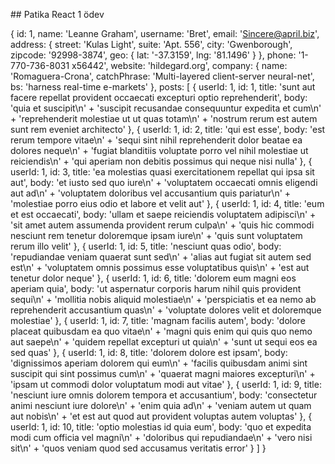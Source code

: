 ## Patika React 1 ödev 

{
  id: 1,
  name: 'Leanne Graham',
  username: 'Bret',
  email: 'Sincere@april.biz',
  address: {
    street: 'Kulas Light',
    suite: 'Apt. 556',
    city: 'Gwenborough',
    zipcode: '92998-3874',
    geo: { lat: '-37.3159', lng: '81.1496' }
  },
  phone: '1-770-736-8031 x56442',
  website: 'hildegard.org',
  company: {
    name: 'Romaguera-Crona',
    catchPhrase: 'Multi-layered client-server neural-net',
    bs: 'harness real-time e-markets'
  },
  posts: [
    {
      userId: 1,
      id: 1,
      title: 'sunt aut facere repellat provident occaecati excepturi optio reprehenderit',
      body: 'quia et suscipit\n' +
        'suscipit recusandae consequuntur expedita et cum\n' +
        'reprehenderit molestiae ut ut quas totam\n' +
        'nostrum rerum est autem sunt rem eveniet architecto'
    },
    {
      userId: 1,
      id: 2,
      title: 'qui est esse',
      body: 'est rerum tempore vitae\n' +
        'sequi sint nihil reprehenderit dolor beatae ea dolores neque\n' +
        'fugiat blanditiis voluptate porro vel nihil molestiae ut reiciendis\n' +
        'qui aperiam non debitis possimus qui neque nisi nulla'
    },
    {
      userId: 1,
      id: 3,
      title: 'ea molestias quasi exercitationem repellat qui ipsa sit aut',
      body: 'et iusto sed quo iure\n' +
        'voluptatem occaecati omnis eligendi aut ad\n' +
        'voluptatem doloribus vel accusantium quis pariatur\n' +
        'molestiae porro eius odio et labore et velit aut'
    },
    {
      userId: 1,
      id: 4,
      title: 'eum et est occaecati',
      body: 'ullam et saepe reiciendis voluptatem adipisci\n' +
        'sit amet autem assumenda provident rerum culpa\n' +
        'quis hic commodi nesciunt rem tenetur doloremque ipsam iure\n' +
        'quis sunt voluptatem rerum illo velit'
    },
    {
      userId: 1,
      id: 5,
      title: 'nesciunt quas odio',
      body: 'repudiandae veniam quaerat sunt sed\n' +
        'alias aut fugiat sit autem sed est\n' +
        'voluptatem omnis possimus esse voluptatibus quis\n' +
        'est aut tenetur dolor neque'
    },
    {
      userId: 1,
      id: 6,
      title: 'dolorem eum magni eos aperiam quia',
      body: 'ut aspernatur corporis harum nihil quis provident sequi\n' +
        'mollitia nobis aliquid molestiae\n' +
        'perspiciatis et ea nemo ab reprehenderit accusantium quas\n' +
        'voluptate dolores velit et doloremque molestiae'
    },
    {
      userId: 1,
      id: 7,
      title: 'magnam facilis autem',
      body: 'dolore placeat quibusdam ea quo vitae\n' +
        'magni quis enim qui quis quo nemo aut saepe\n' +
        'quidem repellat excepturi ut quia\n' +
        'sunt ut sequi eos ea sed quas'
    },
    {
      userId: 1,
      id: 8,
      title: 'dolorem dolore est ipsam',
      body: 'dignissimos aperiam dolorem qui eum\n' +
        'facilis quibusdam animi sint suscipit qui sint possimus cum\n' +
        'quaerat magni maiores excepturi\n' +
        'ipsam ut commodi dolor voluptatum modi aut vitae'
    },
    {
      userId: 1,
      id: 9,
      title: 'nesciunt iure omnis dolorem tempora et accusantium',
      body: 'consectetur animi nesciunt iure dolore\n' +
        'enim quia ad\n' +
        'veniam autem ut quam aut nobis\n' +
        'et est aut quod aut provident voluptas autem voluptas'
    },
    {
      userId: 1,
      id: 10,
      title: 'optio molestias id quia eum',
      body: 'quo et expedita modi cum officia vel magni\n' +
        'doloribus qui repudiandae\n' +
        'vero nisi sit\n' +
        'quos veniam quod sed accusamus veritatis error'
    }
  ]
}
